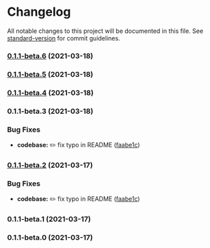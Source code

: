 # Changelog

All notable changes to this project will be documented in this file. See [standard-version](https://github.com/conventional-changelog/standard-version) for commit guidelines.

### [0.1.1-beta.6](https://github.com/DoktorDaveJoos/orgusto/compare/v0.1.1-beta.5...v0.1.1-beta.6) (2021-03-18)

### [0.1.1-beta.5](https://github.com/DoktorDaveJoos/orgusto/compare/v0.1.1-beta.4...v0.1.1-beta.5) (2021-03-18)

### [0.1.1-beta.4](https://github.com/DoktorDaveJoos/orgusto/compare/v0.1.1-beta.3...v0.1.1-beta.4) (2021-03-18)

### 0.1.1-beta.3 (2021-03-18)


### Bug Fixes

* **codebase:** :pencil2: fix typo in README ([faabe1c](https://github.com/DoktorDaveJoos/orgusto/commit/faabe1c4901556a5fc1a35e3533377ba43ef3f66))

### [0.1.1-beta.2](https://github.com/jsbrain/orgusto/compare/v0.1.1-beta.1...v0.1.1-beta.2) (2021-03-17)

### Bug Fixes

-   **codebase:** :pencil2: fix typo in README ([faabe1c](https://github.com/jsbrain/orgusto/commit/faabe1c4901556a5fc1a35e3533377ba43ef3f66))

### 0.1.1-beta.1 (2021-03-17)

### 0.1.1-beta.0 (2021-03-17)
